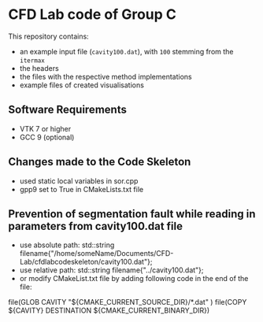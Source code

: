# CFD Lab code of Group C


This repository contains:

* an example input file (`cavity100.dat`), with `100` stemming from the `itermax`
* the headers
* the files with the respective method implementations 
* example files of created visualisations


## Software Requirements

* VTK 7 or higher
* GCC 9 (optional) 


## Changes made to the Code Skeleton

*  used static local variables in sor.cpp
*  gpp9 set to True in CMakeLists.txt file

## Prevention of segmentation fault while reading in parameters from cavity100.dat file 

* use absolute path: 
std::string filename{"/home/someName/Documents/CFD-Lab/cfdlabcodeskeleton/cavity100.dat"};
* use relative path: 
std::string filename{"../cavity100.dat"};
* or modify CMakeList.txt file by adding following code in the end of the file:

file(GLOB CAVITY
         "${CMAKE_CURRENT_SOURCE_DIR}/*.dat"
      )
      file(COPY ${CAVITY} DESTINATION ${CMAKE_CURRENT_BINARY_DIR})
      
